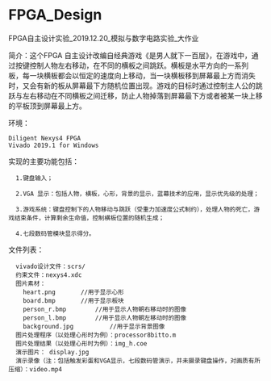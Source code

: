 # FPGA_Design
FPGA自主设计实验_2019.12.20_模拟与数字电路实验_大作业

简介：这个FPGA 自主设计改编自经典游戏《是男人就下一百层》，在游戏中，通过按键控制人物左右移动，在不同的横板之间跳跃。横板是水平方向的一系列 板，每一块横板都会以恒定的速度向上移动，当一块横板移到屏幕最上方而消失时，又会有新的板从屏幕最下方随机位置出现。游戏的目标时通过控制主人公的跳跃与左右移动在不同横板之间迁移，防止人物掉落到屏幕最下方或者被某一块上移的平板顶到屏幕最上方。

环境：
	
	Diligent Nexys4 FPGA
	Vivado 2019.1 for Windows


实现的主要功能包括： 
      
      1.键盘输入；  
      
      2.VGA 显示：包括人物，横板，心形，背景的显示，蓝幕技术的应用，显示优先级的处理；  
      
      3.游戏系统：键盘控制下的人物移动与跳跃（受重力加速度公式制约），处理人物的死亡，游戏结束条件，计算剩余生命值，控制横板位置的随机生成；
      
      4.七段数码管模块显示得分。

文件列表：

      vivado设计文件：scrs/
      约束文件：nexys4.xdc
      图片素材：          
		heart.png		//用于显示心形
		board.bmp		//用于显示板块
		person_r.bmp		//用于显示人物朝右移动时的图像
		person_l.bmp		//用于显示人物朝左移动时的图像
		background.jpg	        //用于显示背景图像
      图片处理程序（以处理心形时为例）：processor8bitto.m
      图片处理结果（以处理心形时为例）：img_h.coe
      演示图片：	display.jpg
      演示录像（注：包括触发彩蛋和VGA显示，七段数码管演示，并未摄录键盘操作，对画质有所压缩）：video.mp4
